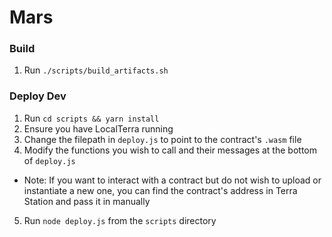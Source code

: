 # Mars

### Build
1. Run `./scripts/build_artifacts.sh`

### Deploy Dev
1. Run `cd scripts && yarn install`
2. Ensure you have LocalTerra running
3.  Change the filepath in `deploy.js` to point to the contract's `.wasm` file
4.  Modify the functions you wish to call and their messages at the bottom of `deploy.js`
  * Note: If you want to interact with a contract but do not wish to upload or instantiate a new one,
    you can find the contract's address in Terra Station and pass it in manually
5.  Run `node deploy.js` from the `scripts` directory


